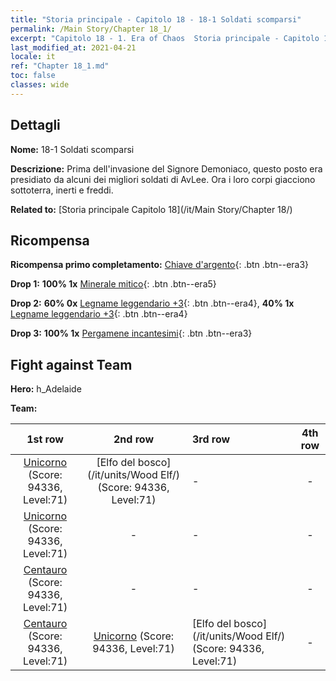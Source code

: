```yaml
---
title: "Storia principale - Capitolo 18 - 18-1 Soldati scomparsi"
permalink: /Main Story/Chapter 18_1/
excerpt: "Capitolo 18 - 1. Era of Chaos  Storia principale - Capitolo 18_1. 18-1 Soldati scomparsi"
last_modified_at: 2021-04-21
locale: it
ref: "Chapter 18_1.md"
toc: false
classes: wide
---
```


## Dettagli

 **Nome:** 18-1 Soldati scomparsi

 **Descrizione:** Prima dell'invasione del Signore Demoniaco, questo posto era presidiato da alcuni dei migliori soldati di AvLee. Ora i loro corpi giacciono sottoterra, inerti e freddi.

 **Related to:** [Storia principale Capitolo 18](/it/Main Story/Chapter 18/)

## Ricompensa

 **Ricompensa primo completamento:** [Chiave d'argento](/it/Items/con_693/){: .btn .btn--era3}

 **Drop 1:** **100% 1x** [Minerale mitico](/it/Items/mat_61/){: .btn .btn--era5}

 **Drop 2:** **60% 0x** [Legname leggendario +3](/it/Items/mat_55/){: .btn .btn--era4}, **40% 1x** [Legname leggendario +3](/it/Items/mat_55/){: .btn .btn--era4}

 **Drop 3:** **100% 1x** [Pergamene incantesimi](/it/Items/con_694/){: .btn .btn--era3}


## Fight against Team
 **Hero:** h_Adelaide

 **Team:**


  | 1st row | 2nd row | 3rd row | 4th row |
  |:----:|:----:|:----|:----:|
  | [Unicorno](/it/units/Unicorn/) (Score: 94336, Level:71)  | [Elfo del bosco](/it/units/Wood Elf/) (Score: 94336, Level:71)  | - | - |
  | [Unicorno](/it/units/Unicorn/) (Score: 94336, Level:71)  | - | - | - |
  | [Centauro](/it/units/Centaur/) (Score: 94336, Level:71)  | - | - | - |
  | [Centauro](/it/units/Centaur/) (Score: 94336, Level:71)  | [Unicorno](/it/units/Unicorn/) (Score: 94336, Level:71)  | [Elfo del bosco](/it/units/Wood Elf/) (Score: 94336, Level:71)  | - |


